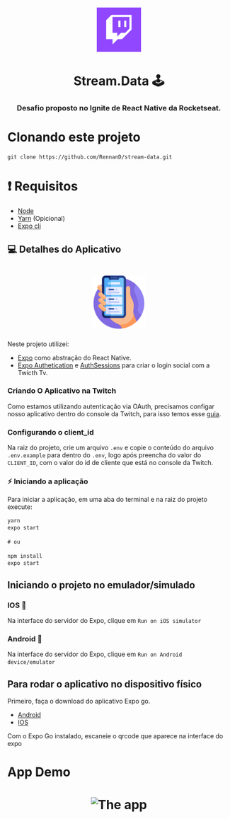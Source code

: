 <h1 align="center" >
  <img src="./.github/logo.png" width = "100px">
</h1>

<h1 align="center"> Stream.Data 🕹️ </h1>


<h3 align="center">
  Desafio proposto no Ignite de React Native da Rocketseat.
</h3>

# Clonando este projeto

```
git clone https://github.com/RennanD/stream-data.git
```

# ❗️ Requisitos

- [Node](https://nodejs.org/en/)
- [Yarn](https://yarnpkg.com/lang/en/) (Opicional)
- [Expo cli](https://docs.expo.io/get-started/installation/)


## 💻 Detalhes do Aplicativo

<h1 align="center">
  <img alt="WebApp" src="./.github/smartphone.svg" width = "120px">
</h1>


<p>
  Neste projeto utilizei:
</p>

- [Expo](https://docs.expo.io/bare/exploring-bare-workflow/) como abstração do React Native.
- [Expo Authetication](https://docs.expo.dev/guides/authentication/) e [AuthSessions](https://docs.expo.dev/versions/latest/sdk/auth-session/) para criar o login social com a Twicth Tv.

### Criando O Aplicativo na Twitch
Como estamos utilizando autenticação via OAuth, precisamos configar nosso aplicativo 
dentro do console da Twitch, para isso temos esse [guia](https://efficient-sloth-d85.notion.site/Preparando-ambiente-3ca815f6798f45b1a92f76a41d59c7bb). 

### Configurando o client_id

Na raiz do projeto, crie um arquivo `.env` e copie o conteúdo do arquivo `.env.example` para dentro do `.env`, logo após preencha do valor do `CLIENT_ID`, com o valor do id de cliente que está no console da Twitch.

### ⚡️ Iniciando a aplicação

Para iniciar a aplicação, em uma aba do terminal e na raiz do projeto execute:

```
yarn
expo start

# ou

npm install
expo start
```
## Iniciando o projeto no emulador/simulado

### IOS 🍎

Na interface do servidor do Expo, clique em `Run on iOS simulator`

### Android 👾

Na interface do servidor do Expo, clique em `Run on Android device/emulator`

## Para rodar o aplicativo no dispositivo físico

Primeiro, faça o download do aplicativo Expo go.
  - [Android](https://play.google.com/store/apps/details?id=host.exp.exponent&hl=pt_BR&gl=US)
  - [IOS](https://apps.apple.com/br/app/expo-go/id982107779)

Com o Expo Go instalado, escaneie o qrcode que aparece na interface do expo


# App Demo 

<h1 align="center">
  <img alt = "The app" src = "./.github/stream-data.gif" width = "300px" />
</h1>
